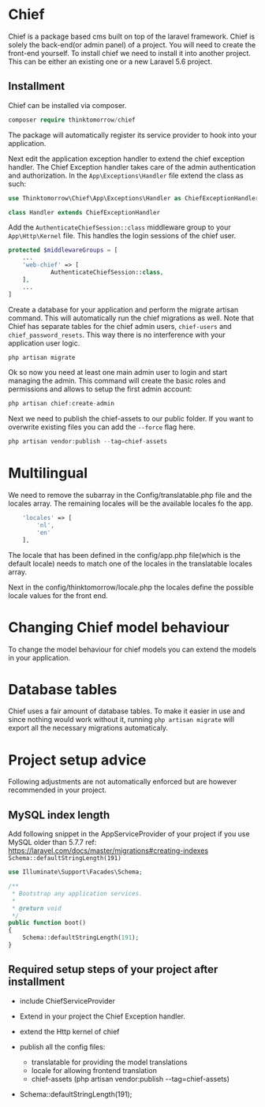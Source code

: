 # Chief

Chief is a package based cms built on top of the laravel framework.
Chief is solely the back-end(or admin panel) of a project. You will need to create the front-end yourself.
To install chief we need to install it into another project.
This can be either an existing one or a new Laravel 5.6 project.

## Installment

Chief can be installed via composer. 
```php
composer require thinktomorrow/chief
```
The package will automatically register its service provider to hook into your application.

Next edit the application exception handler to extend the chief exception handler.
The Chief Exception handler takes care of the admin authentication and authorization.
In the `App\Exceptions\Handler` file extend the class as such:

```php
use Thinktomorrow\Chief\App\Exceptions\Handler as ChiefExceptionHandler;

class Handler extends ChiefExceptionHandler
```

Add the `AuthenticateChiefSession::class` middleware group to your `App\Http\Kernel` file. This handles the 
login sessions of the chief user.

```php
protected $middlewareGroups = [
    ...
    'web-chief' => [
            AuthenticateChiefSession::class,
    ],
    ...
]
```

Create a database for your application and perform the migrate artisan command. This will automatically run the chief migrations as well.
Note that Chief has separate tables for the chief admin users, `chief-users` and `chief_password_resets`. This way there
is no interference with your application user logic.

```php
php artisan migrate
```

Ok so now you need at least one main admin user to login and start managing the admin.
This command will create the basic roles and permissions and allows to setup the first admin account:

```php
php artisan chief:create-admin
```

Next we need to publish the chief-assets to our public folder.
If you want to overwrite existing files you can add the `--force` flag here.

```php
php artisan vendor:publish --tag=chief-assets
```

# Multilingual

We need to remove the subarray in the Config/translatable.php file and the locales array.
The remaining locales will be the available locales fo the app.

```php
    'locales' => [
        'nl',
        'en'
    ],
```

The locale that has been defined in the config/app.php file(which is the default locale) needs to match one of the locales in the translatable locales array.

Next in the config/thinktomorrow/locale.php the locales define the possible locale values for the front end.


# Changing Chief model behaviour

To change the model behaviour for chief models you can extend the models in your application.

# Database tables

Chief uses a fair amount of database tables. To make it easier in use and since nothing would work without it, running ```php artisan migrate```
will export all the necessary migrations automaticaly.

# Project setup advice
Following adjustments are not automatically enforced but are however recommended in your project.

## MySQL index length
Add following snippet in the AppServiceProvider of your project if you use MySQL older than 5.7.7
ref: https://laravel.com/docs/master/migrations#creating-indexes
`Schema::defaultStringLength(191)`

```php
use Illuminate\Support\Facades\Schema;

/**
 * Bootstrap any application services.
 *
 * @return void
 */
public function boot()
{
    Schema::defaultStringLength(191);
}
```

## Required setup steps of your project after installment
- include ChiefServiceProvider


- Extend in your project the Chief Exception handler.
- extend the Http kernel of chief
- publish all the config files:
    - translatable for providing the model translations
    - locale for allowing frontend translation
    - chief-assets (php artisan vendor:publish --tag=chief-assets)
- Schema::defaultStringLength(191);
